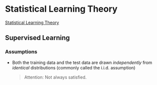 # Statistical Learning Theory

[Statistical Learning Theory](https://d2l.ai/chapter_multilayer-perceptrons/underfit-overfit.html#statistical-learning-theory) 



## Supervised Learning



### Assumptions

- Both the training data and the test data are drawn *independently* from *identical* distributions (commonly called the i.i.d. assumption) 

  > Attention: Not always satisfied.

